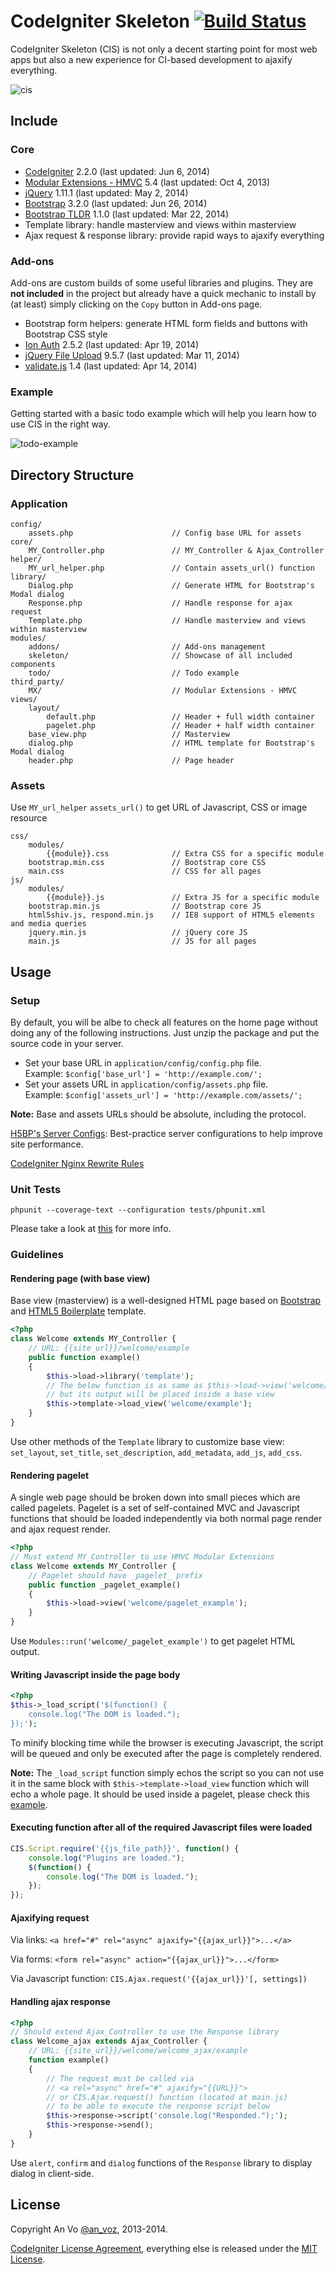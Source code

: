 CodeIgniter Skeleton [![Build Status](https://travis-ci.org/anvoz/CodeIgniter-Skeleton.png?branch=master)](https://travis-ci.org/anvoz/CodeIgniter-Skeleton)
====================

CodeIgniter Skeleton (CIS) is not only a decent starting point for most web apps but also a new experience for CI-based development to ajaxify everything.

![cis](https://cloud.githubusercontent.com/assets/4688035/2561535/471eba12-b81c-11e3-93d2-130d011f6b13.PNG)

## Include

### Core

* [CodeIgniter](https://github.com/EllisLab/CodeIgniter) 2.2.0 (last updated: Jun 6, 2014)
* [Modular Extensions - HMVC](https://bitbucket.org/wiredesignz/codeigniter-modular-extensions-hmvc) 5.4 (last updated: Oct 4, 2013)
* [jQuery](https://github.com/jquery/jquery) 1.11.1 (last updated: May 2, 2014)
* [Bootstrap](https://github.com/twbs/bootstrap) 3.2.0 (last updated: Jun 26, 2014)
* [Bootstrap TLDR](https://github.com/anvoz/bootstrap-tldr) 1.1.0 (last updated: Mar 22, 2014)
* Template library: handle masterview and views within masterview
* Ajax request & response library: provide rapid ways to ajaxify everything

### Add-ons

Add-ons are custom builds of some useful libraries and plugins. They are **not included** in the project but already have a quick mechanic to install by (at least) simply clicking on the `Copy` button in Add-ons page.

* Bootstrap form helpers: generate HTML form fields and buttons with Bootstrap CSS style
* [Ion Auth](https://github.com/benedmunds/CodeIgniter-Ion-Auth) 2.5.2 (last updated: Apr 19, 2014)
* [jQuery File Upload](https://github.com/blueimp/jQuery-File-Upload) 9.5.7 (last updated: Mar 11, 2014)
* [validate.js](https://github.com/rickharrison/validate.js) 1.4 (last updated: Apr 14, 2014)

### Example

Getting started with a basic todo example which will help you learn how to use CIS in the right way.

![todo-example](https://cloud.githubusercontent.com/assets/4688035/2561537/557533de-b81c-11e3-8590-8fd4c11ab30b.PNG)

## Directory Structure

### Application

```
config/
    assets.php                      // Config base URL for assets
core/
    MY_Controller.php               // MY_Controller & Ajax_Controller
helper/
    MY_url_helper.php               // Contain assets_url() function
library/
    Dialog.php                      // Generate HTML for Bootstrap's Modal dialog
    Response.php                    // Handle response for ajax request
    Template.php                    // Handle masterview and views within masterview
modules/
    addons/                         // Add-ons management
    skeleton/                       // Showcase of all included components
    todo/                           // Todo example
third_party/
    MX/                             // Modular Extensions - HMVC
views/
    layout/
        default.php                 // Header + full width container
        pagelet.php                 // Header + half width container
    base_view.php                   // Masterview
    dialog.php                      // HTML template for Bootstrap's Modal dialog
    header.php                      // Page header
```

### Assets

Use `MY_url_helper` `assets_url()` to get URL of Javascript, CSS or image resource

```
css/
    modules/
        {{module}}.css              // Extra CSS for a specific module
    bootstrap.min.css               // Bootstrap core CSS
    main.css                        // CSS for all pages
js/
    modules/
        {{module}}.js               // Extra JS for a specific module
    bootstrap.min.js                // Bootstrap core JS
    html5shiv.js, respond.min.js    // IE8 support of HTML5 elements and media queries
    jquery.min.js                   // jQuery core JS
    main.js                         // JS for all pages
```

## Usage

### Setup

By default, you will be albe to check all features on the home page without doing any of the following instructions. Just unzip the package and put the source code in your server.

* Set your base URL in `application/config/config.php` file.  
Example: `$config['base_url'] = 'http://example.com/';`
* Set your assets URL in `application/config/assets.php` file.  
Example: `$config['assets_url'] = 'http://example.com/assets/';`

**Note:** Base and assets URLs should be absolute, including the protocol.

[H5BP's Server Configs](https://github.com/h5bp/server-configs): Best-practice server configurations to help improve site performance.

[CodeIgniter Nginx Rewrite Rules](https://github.com/anvoz/CodeIgniter-Skeleton/wiki/CodeIgniter-Nginx-Rewrite-Rules)

### Unit Tests

```
phpunit --coverage-text --configuration tests/phpunit.xml
```

Please take a look at [this](https://github.com/anvoz/CodeIgniter-Skeleton/tree/master/tests) for more info.

### Guidelines

#### Rendering page (with base view)

Base view (masterview) is a well-designed HTML page based on [Bootstrap](https://github.com/twbs/bootstrap) and [HTML5 Boilerplate](https://github.com/h5bp/html5-boilerplate) template.
```php
<?php
class Welcome extends MY_Controller {
    // URL: {{site_url}}/welcome/example
    public function example()
    {
        $this->load->library('template');
        // The below function is as same as $this->load->view('welcome/example')
        // but its output will be placed inside a base view
        $this->template->load_view('welcome/example');
    }
}
```
Use other methods of the `Template` library to customize base view: `set_layout`, `set_title`, `set_description`, `add_metadata`, `add_js`, `add_css`.

#### Rendering pagelet

A single web page should be broken down into small pieces which are called pagelets. Pagelet is a set of self-contained MVC and Javascript functions that should be loaded independently via both normal page render and ajax request render.
```php
<?php
// Must extend MY_Controller to use HMVC Modular Extensions
class Welcome extends MY_Controller {
    // Pagelet should have _pagelet_ prefix
    public function _pagelet_example()
    {
        $this->load->view('welcome/pagelet_example');
    }
}
```
Use `Modules::run('welcome/_pagelet_example')` to get pagelet HTML output.

#### Writing Javascript inside the page body
```php
<?php
$this->_load_script('$(function() {
    console.log("The DOM is loaded.");
});');
```
To minify blocking time while the browser is executing Javascript, the script will be queued and only be executed after the page is completely rendered.

**Note:** The `_load_script` function simply echos the script so you can not use it in the same block with `$this->template->load_view` function which will echo a whole page. It should be used inside a pagelet, please check this [example](https://github.com/anvoz/CodeIgniter-Skeleton/blob/master/application/modules/addons/data/validate_js/controllers/form_validation_example.php#L67-L77).

#### Executing function after all of the required Javascript files were loaded
```js
CIS.Script.require('{{js_file_path}}', function() {
    console.log("Plugins are loaded.");
    $(function() {
        console.log("The DOM is loaded.");
    });
});
```

#### Ajaxifying request
Via links: `<a href="#" rel="async" ajaxify="{{ajax_url}}">...</a>`

Via forms: `<form rel="async" action="{{ajax_url}}">...</form>`

Via Javascript function: `CIS.Ajax.request('{{ajax_url}}'[, settings])`

#### Handling ajax response
```php
<?php
// Should extend Ajax_Controller to use the Response library
class Welcome_ajax extends Ajax_Controller {
    // URL: {{site_url}}/welcome/welcome_ajax/example
    function example()
    {
        // The request must be called via
        // <a rel="async" href="#" ajaxify="{{URL}}">
        // or CIS.Ajax.request() function (located at main.js)
        // to be able to execute the response script below
        $this->response->script('console.log("Responded.");');
        $this->response->send();
    }
}
```
Use `alert`, `confirm` and `dialog` functions of the `Response` library to display dialog in client-side.

## License

Copyright An Vo [@an_voz](https://twitter.com/an_voz), 2013-2014.

[CodeIgniter License Agreement](http://ellislab.com/codeigniter/user-guide/license.html), everything else is released under the [MIT License](http://opensource.org/licenses/MIT).
